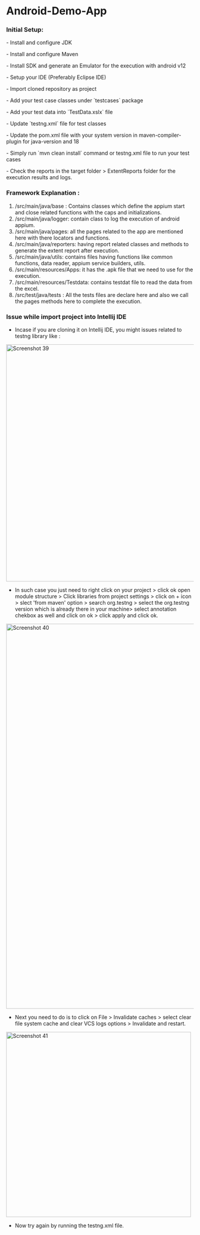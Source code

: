 # Android-Demo-App

<h3> Initial Setup: </h3>

<p> - Install and configure JDK </p>
<p> - Install and configure Maven </p>
<p> - Install SDK and generate an Emulator for the execution with android v12 </p>
<p> - Setup your IDE (Preferably Eclipse IDE) </p>
<p> - Import cloned repository as project </p>
<p> - Add your test case classes under `testcases` package </p>
<p> - Add your test data into `TestData.xslx` file </p>
<p> - Update `testng.xml` file for test classes </p>
<p> - Update the pom.xml file with your system version in maven-compiler-plugin for  <source>java-version</source> and <target>18</target>
<p> - Simply run `mvn clean install` command  or testng.xml file to run your test cases </p>
<p> - Check the reports in the target folder > ExtentReports<ExecutionTime> folder for the execution results and logs.


<h3> Framework Explanation :</h3>

1. /src/main/java/base : Contains classes which define the appium start and close related functions with the caps and
   initializations.
2. /src/main/java/logger: contain class to log the execution of android appium.
3. /src/main/java/pages: all the pages related to the app are mentioned here with there locators and functions.
4. /src/main/java/reporters: having report related classes and methods to generate the extent report after execution.
5. /src/main/java/utils: contains files having functions like common functions, data reader, appium service builders,
   utils.
5. /src/main/resources/Apps: it has the .apk file that we need to use for the execution.
6. /src/main/resources/Testdata: contains testdat file to read the data from the excel.
7. /src/test/java/tests : All the tests files are declare here and also we call the pages methods here to complete the
   execution.

<h3> Issue while import project into Intellij IDE </h3>
   
* Incase if you are cloning it on Intellij IDE, you might issues related to testng library like :
   
<img width="635" alt="Screenshot 39" src="https://user-images.githubusercontent.com/6880146/222898387-7842cac7-d3a2-47b6-858e-477e50b2cd8c.png">

* In such case you just need to right click on your project > click ok open module structure > Click libraries from project settings > click on + icon > slect 'from maven' option >  search org.testng > select the org.testng version which is already there in your machine> select annotation chekbox as well and click on ok > click apply and click ok.
   
<img width="1031" alt="Screenshot 40" src="https://user-images.githubusercontent.com/6880146/222898603-42078b86-eccb-470d-be0c-c94ae072a5ec.png">


* Next you need to do is to click on File > Invalidate caches > select clear file system cache and clear VCS logs options > Invalidate and restart.
   
<img width="496" alt="Screenshot 41" src="https://user-images.githubusercontent.com/6880146/222898614-10274f1d-eafb-45b0-9bb5-d141e8af6114.png">

* Now try again by running the testng.xml file.
 
